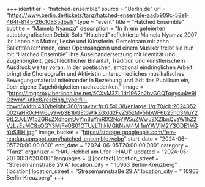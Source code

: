 +++
identifier = "hatched-ensemble"
source = "Berlin.de"
url = "https://www.berlin.de/tickets/tanz/hatched-ensemble-aadb909c-58e1-464f-8145-26c10835dba1/"
type = "event"
title = "Hatched Ensemble"
subtitle = "Mamela Nyamza"
description = "In ihrem gefeierten autobiografischen Debüt-Solo “Hatched” reflektierte Mamela Nyamza 2007 ihr Leben als Mutter, Lesbe und Künstlerin. Gemeinsam mit zehn Balletttänzer*innen, einer Opernsängerin und einem Musiker treibt sie nun mit “Hatched Ensemble” ihre Auseinandersetzung mit Identität und Zugehörigkeit, geschlechtlicher Binarität, Tradition und künstlerischem Ausdruck weiter voran. In der poetischen, emotional eindringlichen Arbeit bringt die Choreografin und Aktivistin unterschiedliches musikalisches Bewegungsmaterial miteinander in Beziehung und lädt das Publikum ein, über eigene Zugehörigkeiten nachzudenken."
image = "https://imgproxy.berlinonline.net/5CXvM3ZL1dr1962h2hvGGQToqysu4w9IOzwmY-utkx8/resizing_type:fill-down/width:480/height:360/gravity:fp:0.5:0.38/enlarge:1/q:70/cb:2024052002/aHR0cHM6Ly9wb3B1bGEtbWlkZGxld2FyZS5zMy5hbWF6b25hd3MuY29tL2JvLW1pZGRsZXdhcmUvYm8uYmRlX2NoYW5uZWwuZXZlbnQvaW1hZ2VzLzEzMC8xOGY3MjFkOS01OTUyLThkMGItNzM4Mi1mYWVjM2Y3ODE1MGYuSlBH.jpg"
image_bucket = "https://storage.googleapis.com/fem-readup.appspot.com/hatched-ensemble.webp"
start_date = "2024-06-05T20:00:00.000"
end_date = "2024-06-05T20:00:00.000"
category = "Tanz"
organizer = "HAU Hebbel am Ufer - HAU1"
updated = "2024-05-20T00:37:20.000"
languages = []
[contact]
location_street = "Stresemannstraße 29 A"
location_city = " 10963 Berlin-Kreuzberg"
[location]
location_street = "Stresemannstraße 29 A"
location_city = " 10963 Berlin-Kreuzberg"
+++